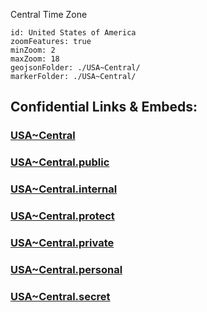 Central Time Zone

```leaflet
id: United States of America
zoomFeatures: true 
minZoom: 2 
maxZoom: 18
geojsonFolder: ./USA~Central/
markerFolder: ./USA~Central/
```


## Confidential Links & Embeds: 

### [USA~Central](/_Standards/Earth/Continent/America~North/USA/USA~Central.md) 

### [USA~Central.public](/_public/Earth/Continent/America~North/USA/USA~Central.public.md) 

### [USA~Central.internal](/_internal/Earth/Continent/America~North/USA/USA~Central.internal.md) 

### [USA~Central.protect](/_protect/Earth/Continent/America~North/USA/USA~Central.protect.md) 

### [USA~Central.private](/_private/Earth/Continent/America~North/USA/USA~Central.private.md) 

### [USA~Central.personal](/_personal/Earth/Continent/America~North/USA/USA~Central.personal.md) 

### [USA~Central.secret](/_secret/Earth/Continent/America~North/USA/USA~Central.secret.md)

